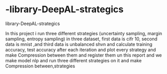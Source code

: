 # -library-DeepAL-strategics
 library-DeepAL-strategics

In this project i run three different strategies 
(uncertainty sampling, margin sampling, entropy sampling) in three 
dataset, first data is cifr 10, second data is mnist ,and third data is 
unbalanced shvn and calculate training accuracy, test accuracy after 
each iteration and plot every strategy and make Compression 
between them and register them un this report and we make model 
nlp and run three different strategies on it and make Compression
between,strategies
